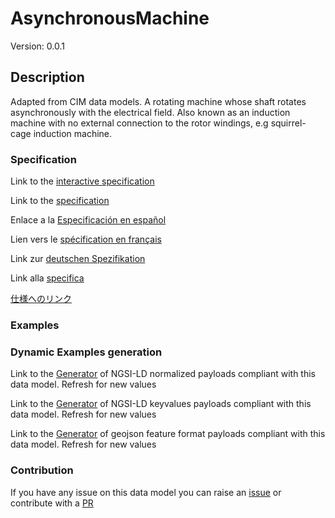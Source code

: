 # AsynchronousMachine
Version: 0.0.1

## Description 

Adapted from CIM data models. A rotating machine whose shaft rotates asynchronously with the electrical field.  Also known as an induction machine with no external connection to the rotor windings, e.g squirrel-cage induction machine.
### Specification

Link to the [interactive specification](https://swagger.lab.fiware.org/?url=https://smart-data-models.github.io/dataModel.EnergyCIM/AsynchronousMachine/swagger.yaml)

Link to the [specification](https://github.com/smart-data-models/dataModel.EnergyCIM/blob/master/AsynchronousMachine/doc/spec.md)

Enlace a la [Especificación en español](https://github.com/smart-data-models/dataModel.EnergyCIM/blob/master/AsynchronousMachine/doc/spec_ES.md)

Lien vers le [spécification en français](https://github.com/smart-data-models/dataModel.EnergyCIM/blob/master/AsynchronousMachine/doc/spec_FR.md)

Link zur [deutschen Spezifikation](https://github.com/smart-data-models/dataModel.EnergyCIM/blob/master/AsynchronousMachine/doc/spec_DE.md)

Link alla [specifica](https://github.com/smart-data-models/dataModel.EnergyCIM/blob/master/AsynchronousMachine/doc/spec_IT.md)

[仕様へのリンク](https://github.com/smart-data-models/dataModel.EnergyCIM/blob/master/AsynchronousMachine/doc/spec_JA.md)
### Examples
### Dynamic Examples generation

Link to the [Generator](https://smartdatamodels.org/extra/ngsi-ld_generator.php?schemaUrl=https://raw.githubusercontent.com/smart-data-models/dataModel.EnergyCIM/master/AsynchronousMachine/schema.json&email=info@smartdatamodels.org) of NGSI-LD normalized payloads compliant with this data model. Refresh for new values

Link to the [Generator](https://smartdatamodels.org/extra/ngsi-ld_generator_keyvalues.php?schemaUrl=https://raw.githubusercontent.com/smart-data-models/dataModel.EnergyCIM/master/AsynchronousMachine/schema.json&email=info@smartdatamodels.org) of NGSI-LD keyvalues payloads compliant with this data model. Refresh for new values

Link to the [Generator](https://smartdatamodels.org/extra/geojson_features_generator.php?schemaUrl=https://raw.githubusercontent.com/smart-data-models/dataModel.EnergyCIM/master/AsynchronousMachine/schema.json&email=info@smartdatamodels.org) of geojson feature format payloads compliant with this data model. Refresh for new values
### Contribution

 If you have any issue on this data model you can raise an [issue](https://github.com/smart-data-models/dataModel.EnergyCIM/issues)  or contribute with a [PR](https://github.com/smart-data-models/dataModel.EnergyCIM/pulls)